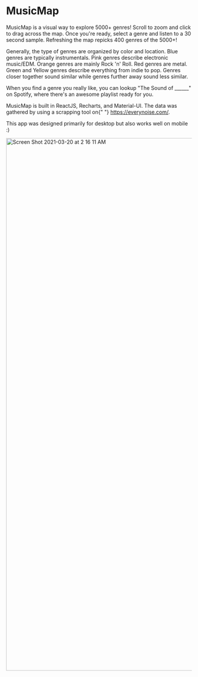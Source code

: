 # MusicMap
MusicMap is a visual way to explore 5000+ genres! Scroll to zoom and
click to drag across the map. Once you're ready, select a genre and
listen to a 30 second sample. Refreshing the map repicks 400 genres of
the 5000+!

Generally, the type of genres are organized by color and location.
Blue genres are typically instrumentals. Pink genres describe
electronic music/EDM. Orange genres are mainly Rock 'n' Roll. Red
genres are metal. Green and Yellow genres describe everything from
indie to pop. Genres closer together sound similar while genres
further away sound less similar.

When you find a genre you really like, you can lookup "The Sound of
______" on Spotify, where there's an awesome playlist ready for you.

MusicMap is built in ReactJS, Recharts, and Material-UI. The data was
gathered by using a scrapping tool on{" "}
https://everynoise.com/.

This app was designed primarily for desktop but also works well on
mobile :)

<img width="1440" alt="Screen Shot 2021-03-20 at 2 16 11 AM" src="https://user-images.githubusercontent.com/46038043/111865096-484f9300-8922-11eb-9eaf-5c27d3fc5db1.png">
